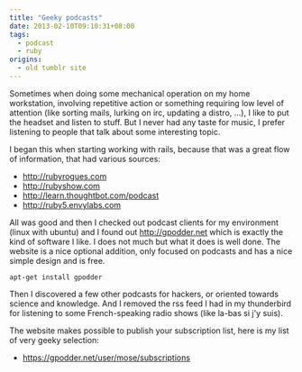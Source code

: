```yaml
---
title: "Geeky podcasts"
date: 2013-02-10T09:10:31+08:00
tags: 
  - podcast
  - ruby
origins: 
  - old tumblr site
---
```

Sometimes when doing some mechanical operation on my home workstation, involving repetitive action or something requiring low level of attention (like sorting mails, lurking on irc, updating a distro, …), I like to put the headset and listen to stuff. But I never had any taste for music, I prefer listening to people that talk about some interesting topic.

I began this when starting working with rails, because that was a great flow of information, that had various sources:

- http://rubyrogues.com
- http://rubyshow.com
- http://learn.thoughtbot.com/podcast
- http://ruby5.envylabs.com

All was good and then I checked out podcast clients for my environment (linux with ubuntu) and I found out http://gpodder.net which is exactly the kind of software I like. I does not much but what it does is well done. The website is a nice optional addition, only focused on podcasts and has a nice simple design and is free.

    apt-get install gpodder


Then I discovered a few other podcasts for hackers, or oriented towards science and knowledge. And I removed the rss feed I had in my thunderbird for listening to some French-speaking radio shows (like la-bas si j'y suis).

The website makes possible to publish your subscription list, here is my list of very geeky selection:

- https://gpodder.net/user/mose/subscriptions

